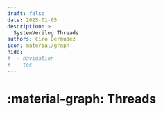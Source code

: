 ```yaml
---
draft: false
date: 2025-01-05
description: >
  SystemVerilog Threads
authors: Ciro Bermudez
icon: material/graph
hide: 
#  - navigation
#  - toc
---
```


# :material-graph: Threads
